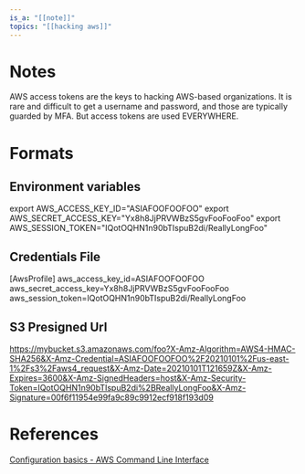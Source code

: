 ```yaml
---
is_a: "[[note]]"
topics: "[[hacking aws]]"
---
```

# Notes
AWS access tokens are the keys to hacking AWS-based organizations. It is rare and difficult to get a username and password, and those are typically guarded by MFA. But access tokens are used EVERYWHERE.

# Formats
## Environment variables
export AWS_ACCESS_KEY_ID="ASIAFOOFOOFOO"
export AWS_SECRET_ACCESS_KEY="Yx8h8JjPRVWBzS5gvFooFooFoo"
export AWS_SESSION_TOKEN="IQotOQHN1n90bTIspuB2di/ReallyLongFoo"

## Credentials File
[AwsProfile]
aws_access_key_id=ASIAFOOFOOFOO
aws_secret_access_key=Yx8h8JjPRVWBzS5gvFooFooFoo
aws_session_token=IQotOQHN1n90bTIspuB2di/ReallyLongFoo

## S3 Presigned Url
https://mybucket.s3.amazonaws.com/foo?X-Amz-Algorithm=AWS4-HMAC-SHA256&X-Amz-Credential=ASIAFOOFOOFOO%2F20210101%2Fus-east-1%2Fs3%2Faws4_request&X-Amz-Date=20210101T121659Z&X-Amz-Expires=3600&X-Amz-SignedHeaders=host&X-Amz-Security-Token=IQotOQHN1n90bTIspuB2di%2BReallyLongFoo&X-Amz-Signature=00f6f11954e99fa9c89c9912ecf918f193d09

# References
[Configuration basics - AWS Command Line Interface](https://docs.aws.amazon.com/cli/latest/userguide/cli-configure-quickstart.html)
